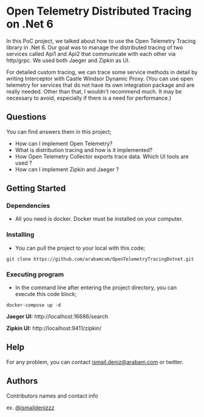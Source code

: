 # Open Telemetry Distributed Tracing on .Net 6

In this PoC project, we talked about how to use the Open Telemetry Tracing library in .Net 6. Our goal was to manage the distributed tracing of two services called Api1 and Api2 that communicate with each other via http/grpc. We used both Jaeger and Zipkin as UI.

For detailed custom tracing, we can trace some service methods in detail by writing Interceptor with Castle Windsor Dynamic Proxy. 
   (You can use open telemetry for services that do not have its own integration package and are really needed. Other than that, I wouldn't recommend much. It may be necessary to avoid, especially if there is a need for performance.)

## Questions

You can find answers them in this project;

- How can I implement Open Telemetry?
- What is distribution tracing and how is it implemented?
- How Open Telemetry Collector exports trace data. Which UI tools are used ?
- How can I implement Zipkin and Jaeger ?


## Getting Started

### Dependencies

* All you need is docker. Docker must be installed on your computer.

### Installing

* You can pull the project to your local with this code;
```
git clone https://github.com/arabamcom/OpenTelemetryTracingDotnet.git
```

### Executing program

* In the command line after entering the project directory, you can execute this code block;
```
docker-compose up -d
```

**Jaeger UI:** http://localhost:16686/search

**Zipkin UI:** http://localhost:9411/zipkin/

## Help

For any problem, you can contact [ismail.deniz@arabam.com](mailto:ismail.deniz@arabam.com) or twitter.

## Authors

Contributors names and contact info

ex. [@ismaildenizzz](https://twitter.com/ismaildenizzz)
